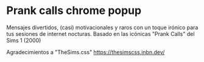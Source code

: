 # Prank calls chrome popup
 Mensajes divertidos, (casi) motivacionales y raros con un toque irónico para tus sesiones de internet nocturas. Basado en las icónicas "Prank Calls" del Sims 1 (2000)

Agradecimientos a "TheSims.css" https://thesimscss.inbn.dev/
